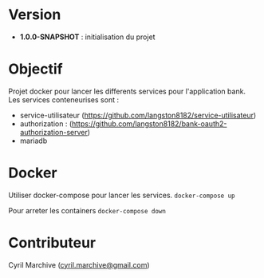 # Version

- **1.0.0-SNAPSHOT** : initialisation du projet

# Objectif

Projet docker pour lancer les differents services pour l'application bank.\
Les services conteneurises sont :
- service-utilisateur (https://github.com/langston8182/service-utilisateur)
- authorization : (https://github.com/langston8182/bank-oauth2-authorization-server)
- mariadb

# Docker

Utiliser docker-compose pour lancer les services.
`docker-compose up`

Pour arreter les containers
`docker-compose down`

# Contributeur

Cyril Marchive (cyril.marchive@gmail.com)
